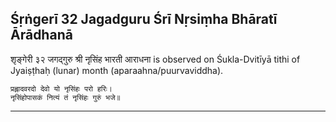 ## Śṛṅgerī 32 Jagadguru Śrī Nṛsiṃha Bhāratī Ārādhanā
शृङ्गेरी ३२ जगद्गुरु श्री नृसिंह भारती आराधना is observed on Śukla-Dvitīyā tithi of Jyaiṣṭhaḥ (lunar) month (aparaahna/puurvaviddha).



```
प्रह्लादवरदो देवो यो नृसिंहः परो हरिः।
नृसिंहोपासकं नित्यं तं नृसिंहः गुरुं भजे॥
```

---
